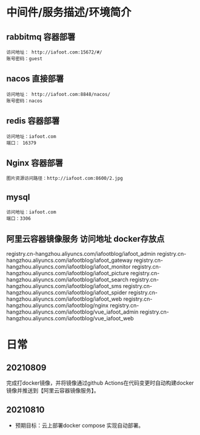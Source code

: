 

# 中间件/服务描述/环境简介

## rabbitmq     容器部署
	访问地址： http://iafoot.com:15672/#/
	账号密码：guest
## nacos    直接部署
	访问地址： http://iafoot.com:8848/nacos/
	账号密码：nacos
## redis    容器部署
    访问地址：iafoot.com
    端口： 16379
## Nginx    容器部署
    图片资源访问路径：http://iafoot.com:8600/2.jpg
## mysql
    访问地址：iafoot.com
    端口：3306


## 阿里云容器镜像服务 访问地址 docker存放点

registry.cn-hangzhou.aliyuncs.com/iafootblog/iafoot_admin
registry.cn-hangzhou.aliyuncs.com/iafootblog/iafoot_gateway
registry.cn-hangzhou.aliyuncs.com/iafootblog/iafoot_monitor
registry.cn-hangzhou.aliyuncs.com/iafootblog/iafoot_picture
registry.cn-hangzhou.aliyuncs.com/iafootblog/iafoot_search
registry.cn-hangzhou.aliyuncs.com/iafootblog/iafoot_sms
registry.cn-hangzhou.aliyuncs.com/iafootblog/iafoot_spider
registry.cn-hangzhou.aliyuncs.com/iafootblog/iafoot_web
registry.cn-hangzhou.aliyuncs.com/iafootblog/nginx
registry.cn-hangzhou.aliyuncs.com/iafootblog/vue_iafoot_admin
registry.cn-hangzhou.aliyuncs.com/iafootblog/vue_iafoot_web


# 日常
## 20210809
完成打docker镜像，并将镜像通过github Actions在代码变更时自动构建docker镜像并推送到【阿里云容器镜像服务】。

## 20210810
- 预期目标：云上部署docker compose 实现自动部署。
















